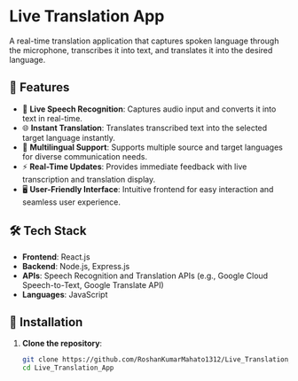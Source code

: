 # Live Translation App

A real-time translation application that captures spoken language through the microphone, transcribes it into text, and translates it into the desired language.

## 🌟 Features

- 🎤 **Live Speech Recognition**: Captures audio input and converts it into text in real-time.
- 🌐 **Instant Translation**: Translates transcribed text into the selected target language instantly.
- 💬 **Multilingual Support**: Supports multiple source and target languages for diverse communication needs.
- ⚡ **Real-Time Updates**: Provides immediate feedback with live transcription and translation display.
- 🖥️ **User-Friendly Interface**: Intuitive frontend for easy interaction and seamless user experience.

## 🛠️ Tech Stack

- **Frontend**: React.js
- **Backend**: Node.js, Express.js
- **APIs**: Speech Recognition and Translation APIs (e.g., Google Cloud Speech-to-Text, Google Translate API)
- **Languages**: JavaScript

## 🚀 Installation

1. **Clone the repository**:

   ```bash
   git clone https://github.com/RoshanKumarMahato1312/Live_Translation_App.git
   cd Live_Translation_App
